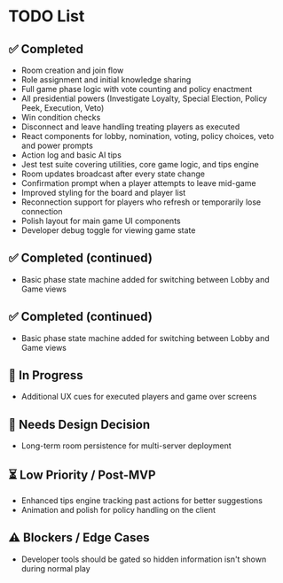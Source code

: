 # TODO List

## ✅ Completed
- Room creation and join flow
- Role assignment and initial knowledge sharing
- Full game phase logic with vote counting and policy enactment
- All presidential powers (Investigate Loyalty, Special Election, Policy Peek, Execution, Veto)
- Win condition checks
- Disconnect and leave handling treating players as executed
- React components for lobby, nomination, voting, policy choices, veto and power prompts
- Action log and basic AI tips
- Jest test suite covering utilities, core game logic, and tips engine
- Room updates broadcast after every state change
- Confirmation prompt when a player attempts to leave mid-game
- Improved styling for the board and player list
- Reconnection support for players who refresh or temporarily lose connection
- Polish layout for main game UI components
- Developer debug toggle for viewing game state

## ✅ Completed (continued)
- Basic phase state machine added for switching between Lobby and Game views

## ✅ Completed (continued)
- Basic phase state machine added for switching between Lobby and Game views

## 🔨 In Progress
- Additional UX cues for executed players and game over screens

## 🧠 Needs Design Decision
- Long-term room persistence for multi-server deployment

## ⏳ Low Priority / Post-MVP
- Enhanced tips engine tracking past actions for better suggestions
- Animation and polish for policy handling on the client

## ⚠️ Blockers / Edge Cases
- Developer tools should be gated so hidden information isn't shown during normal play
